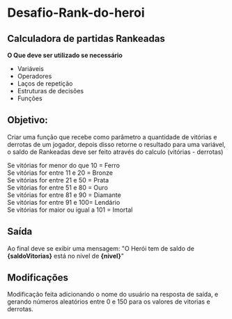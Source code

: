 ﻿# Desafio-Rank-do-heroi
## Calculadora de partidas Rankeadas
**O Que deve ser utilizado se necessário**

- Variáveis
- Operadores
- Laços de repetição
- Estruturas de decisões
- Funções

## Objetivo:

Criar uma função que recebe como parâmetro a quantidade de vitórias e derrotas de um jogador,
depois disso retorne o resultado para uma variável, o saldo de Rankeadas deve ser feito através do calculo (vitórias - derrotas)

Se vitórias for menor do que 10 = Ferro\
Se vitórias for entre 11 e 20 = Bronze\
Se vitórias for entre 21 e 50 = Prata\
Se vitórias for entre 51 e 80 = Ouro\
Se vitórias for entre 81 e 90 = Diamante\
Se vitórias for entre 91 e 100= Lendário\
Se vitórias for maior ou igual a 101 = Imortal

## Saída

Ao final deve se exibir uma mensagem:
"O Herói tem de saldo de **{saldoVitorias}** está no nível de **{nivel}**"

 ## Modificações 
 Modificação feita adicionando o nome do usuário na resposta de saída, e gerando números aleatórios entre 0 e 150 para os valores de vitorias e derrotas.
